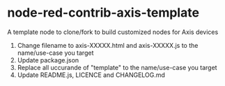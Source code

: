 # node-red-contrib-axis-template

A template node to clone/fork to build customized nodes for Axis devices

1. Change filename to axis-XXXXX.html and axis-XXXXX.js to the name/use-case you target
2. Update package.json
3. Replace all uccurande of "template" to the name/use-case you target
4. Update README.js, LICENCE and CHANGELOG.md

